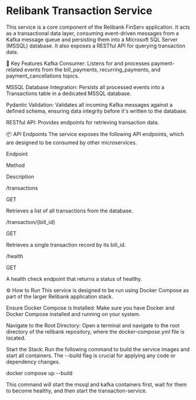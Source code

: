 # Relibank Transaction Service
This service is a core component of the Relibank FinServ application. It acts as a transactional data layer, consuming event-driven messages from a Kafka message queue and persisting them into a Microsoft SQL Server (MSSQL) database. It also exposes a RESTful API for querying transaction data.

🚀 Key Features
Kafka Consumer: Listens for and processes payment-related events from the bill_payments, recurring_payments, and payment_cancellations topics.

MSSQL Database Integration: Persists all processed events into a Transactions table in a dedicated MSSQL database.

Pydantic Validation: Validates all incoming Kafka messages against a defined schema, ensuring data integrity before it's written to the database.

RESTful API: Provides endpoints for retrieving transaction data.

📦 API Endpoints
The service exposes the following API endpoints, which are designed to be consumed by other microservices.

Endpoint

Method

Description

/transactions

GET

Retrieves a list of all transactions from the database.

/transaction/{bill_id}

GET

Retrieves a single transaction record by its bill_id.

/health

GET

A health check endpoint that returns a status of healthy.

⚙️ How to Run
This service is designed to be run using Docker Compose as part of the larger Relibank application stack.

Ensure Docker Compose is Installed: Make sure you have Docker and Docker Compose installed and running on your system.

Navigate to the Root Directory: Open a terminal and navigate to the root directory of the relibank repository, where the docker-compose.yml file is located.

Start the Stack: Run the following command to build the service images and start all containers. The --build flag is crucial for applying any code or dependency changes.

docker compose up --build

This command will start the mssql and kafka containers first, wait for them to become healthy, and then start the transaction-service.